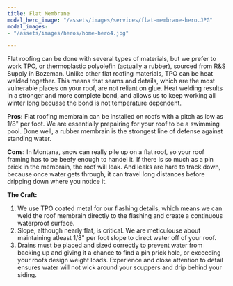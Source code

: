 ```yaml
---
title: Flat Membrane
modal_hero_image: "/assets/images/services/flat-membrane-hero.JPG"
modal_images:
- "/assets/images/heros/home-hero4.jpg"

---
```

Flat roofing can be done with several types of materials, but we prefer to work TPO, or thermoplastic polyolefin (actually a rubber), sourced from R&S Supply in Bozeman.  Unlike other flat roofing materials, TPO can be heat welded together.  This means that seams and details, which are the most vulnerable places on your roof, are not reliant on glue.  Heat welding results in a stronger and more complete bond, and allows us to keep working all winter long becuase the bond is not temperature dependent.

**Pros:** Flat roofing membrain can be installed on roofs with a pitch as low as 1/8" per foot.  We are essentially prepairing for your roof to be a swimming pool.  Done well, a rubber membrain is the strongest line of defense against standing water.

**Cons:** In Montana, snow can really pile up on a flat roof, so your roof framing has to be beefy enough to handel it.  If there is so much as a pin prick in the membrain, the roof will leak.  And leaks are hard to track down, because once water gets through, it can travel long distances before dripping down where you notice it.

**The Craft:** 

1. We use TPO coated metal for our flashing details, which means we can weld the roof membrain directly to the flashing and create a continuous waterproof surface.  
2. Slope, although nearly flat, is critical.  We are meticulouse about maintaining atleast 1/8" per foot slope to direct water off of your roof.
3. Drains must be placed and sized correctly to prevent water from backing up and giving it a chance to find a pin prick hole, or exceeding your roofs design weight loads.  Experience and close attention to detail ensures water will not wick around your scuppers and drip behind your siding.
